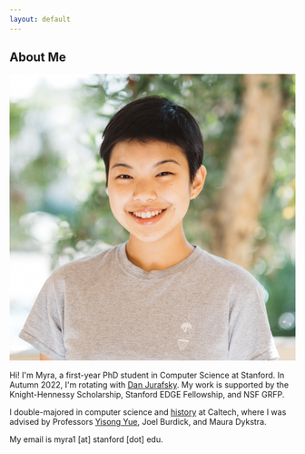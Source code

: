 ```yaml
---
layout: default
---
```


## About Me

<img class="profile-picture" src="imgs/me.jpg">

Hi! I'm Myra, a first-year PhD student in Computer Science at Stanford. In Autumn 2022, I'm rotating with <a href="https://web.stanford.edu/~jurafsky">Dan Jurafsky</a>. My work is supported by the Knight-Hennessy Scholarship, Stanford EDGE Fellowship, and NSF GRFP.

I double-majored in computer science and <a href="https://thesis.library.caltech.edu/14990/">history</a> at Caltech, where I was advised by Professors <a href="http://www.yisongyue.com/">Yisong Yue</a>, Joel Burdick, and Maura Dykstra.
 
My email is myra1 [at] stanford [dot] edu. 



<!-- <center><img style="max-height: 100px;" src="tontonsnail.gif"></center> -->


